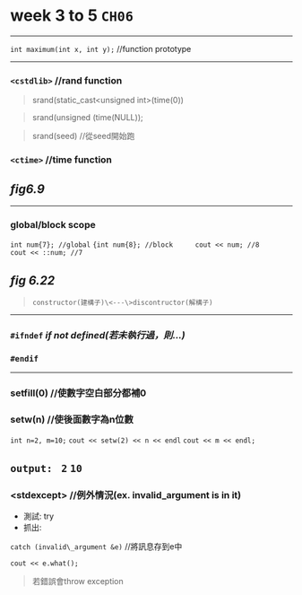 # week 3 to 5 `CH06`
----------------
`int maximum(int x, int y);`  //function prototype

-----------------------------
### `<cstdlib>` //rand function

> srand(static\_cast\<unsigned int\>(time(0))

> srand(unsigned (time(NULL));

> srand(seed) //從seed開始跑

### `<ctime>` //time function

## *fig6.9*
--------------------
### global/block scope

`int num{7}; //global`
`{int num{8}; //block`
`     cout << num; //8`
`     cout << ::num; //7`

## *fig 6.22*

> `constructor(建構子)\<---\>discontructor(解構子)`
-----------------
### `#ifndef` *if not defined(若未執行過，則...)*
### `#endif`
-------------------

### setfill(0) //使數字空白部分都補0

### setw(n) //使後面數字為n位數

`int n=2, m=10;`
`cout << setw(2) << n << endl`
`cout << m << endl;`

`output:`
` 2`
`10`
--------------------------
### \<stdexcept\> //例外情況(ex. invalid\_argument is in it)

* 測試: try
* 抓出: 

`catch (invalid\_argument &e)` //將訊息存到e中

`cout << e.what();`

> 若錯誤會throw exception
         
